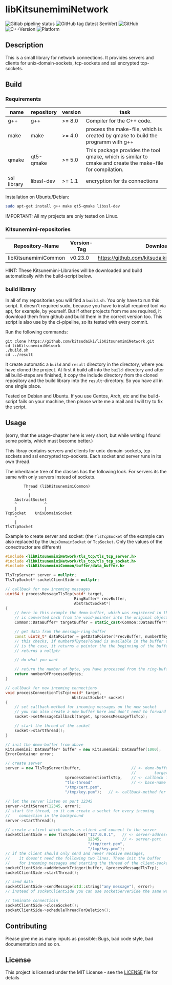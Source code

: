 # libKitsunemimiNetwork

![Gitlab pipeline status](https://img.shields.io/gitlab/pipeline/kitsudaiki/libKitsunemimiNetwork?label=build%20and%20test&style=flat-square)
![GitHub tag (latest SemVer)](https://img.shields.io/github/v/tag/kitsudaiki/libKitsunemimiNetwork?label=version&style=flat-square)
![GitHub](https://img.shields.io/github/license/kitsudaiki/libKitsunemimiNetwork?style=flat-square)
![C++Version](https://img.shields.io/badge/c%2B%2B-17-blue?style=flat-square)
![Platform](https://img.shields.io/badge/platform-Linux--x64-lightgrey?style=flat-square)

## Description

This is a small library for network connections. It provides servers and clients for unix-domain-sockets, tcp-sockets and ssl encrypted tcp-sockets. 

## Build

### Requirements

name | repository | version | task
--- | --- | --- | ---
g++ | g++ | >= 8.0 | Compiler for the C++ code.
make | make | >= 4.0 | process the make-file, which is created by qmake to build the programm with g++
qmake | qt5-qmake | >= 5.0 | This package provides the tool qmake, which is similar to cmake and create the make-file for compilation.
ssl library | libssl-dev | >= 1.1 | encryption for tls connections

Installation on Ubuntu/Debian:

```bash
sudo apt-get install g++ make qt5-qmake libssl-dev
```

IMPORTANT: All my projects are only tested on Linux. 

### Kitsunemimi-repositories

Repository-Name | Version-Tag | Download-Path
--- | --- | ---
libKitsunemimiCommon | v0.23.0 |  https://github.com/kitsudaiki/libKitsunemimiCommon.git

HINT: These Kitsunemimi-Libraries will be downloaded and build automatically with the build-script below.

### build library

In all of my repositories you will find a `build.sh`. You only have to run this script. It doesn't required sudo, because you have to install required tool via apt, for example, by yourself. But if other projects from me are required, it download them from github and build them in the correct version too. This script is also use by the ci-pipeline, so its tested with every commit.


Run the following commands:

```
git clone https://github.com/kitsudaiki/libKitsunemimiNetwork.git
cd libKitsunemimiNetwork
./build.sh
cd ../result
```

It create automatic a `build` and `result` directory in the directory, where you have cloned the project. At first it build all into the `build`-directory and after all build-steps are finished, it copy the include directory from the cloned repository and the build library into the `result`-directory. So you have all in one single place.

Tested on Debian and Ubuntu. If you use Centos, Arch, etc and the build-script fails on your machine, then please write me a mail and I will try to fix the script.

## Usage

(sorry, that the usage-chapter here is very short, but while writing I found some points, which must become better.)

This libray contains servers and clients for unix-domain-sockets, tcp-sockets and ssl encrypted tcp-sockets. Each socket and server runs in its own thread.

The inheritance tree of the classes has the following look. For servers its the same with only servers instead of sockets.

```
        Thread (libKitsunemimiCommon)
          ^
          |
    AbstractSocket
    ^            ^
    |            |
TcpSocket    UnixDomainSocket
    ^
    |
TlsTcpSocket
```


Example to create server and socket:
(the `TlsTcpSocket` of the example can also replaced by the `UnixDomainSocket` or `TcpSocket`. Only the values of the conectructor are different)

```cpp
#include <libKitsunemimiNetwork/tls_tcp/tls_tcp_server.h>
#include <libKitsunemimiNetwork/tls_tcp/tls_tcp_socket.h>
#include <libKitsunemimiCommon/buffer/data_buffer.h>

TlsTcpServer* server = nullptr;
TlsTcpSocket* socketClientSide = nullptr;

// callback for new incoming messages
uint64_t processMessageTlsTcp(void* target,
                              RingBuffer* recvBuffer,
                              AbstractSocket*)
{
	// here in this example the demo-buffer, which was registered in the server
	// is converted back from the void-pointer into the original object-pointer
    Common::DataBuffer* targetBuffer = static_cast<Common::DataBuffer*>(target);

    // get data from the message-ring-buffer
    const uint8_t* dataPointer = getDataPointer(*recvBuffer, numberOfBytesToRead);
    // this checks, if numberOfBytesToRead is available in the buffer and if that
    // is the case, it returns a pointer the the beginning of the buffer, else it
    // returns a nullptr

    // do what you want

    // return the number of byte, you have processed from the ring-buffer
    return numberOfProcessedBytes;
}

// callback for new incoming connections
void processConnectionTlsTcp(void* target,
                             AbstractSocket* socket)
{
	// set callback-method for incoming messages on the new socket
	// you can also create a new buffer here and don't need to forward the void-pointer
    socket->setMessageCallback(target, &processMessageTlsTcp);

    // start the thread of the socket
    socket->startThread();
}

// init the demo-buffer from above
Kitsunemimi::DataBuffer* buffer = new Kitsunemimi::DataBuffer(1000);
ErrorContainer error;

// create server
server = new TlsTcpServer(buffer,                      // <- demo-buffer, which is forwarded to the 
                                                       //        target void-pointer in the callback
                          &processConnectionTlsTcp,    // <- callback for new incoming connections
                          "tls-thread"                 // <- base-name for threads of server and clients
                          "/tmp/cert.pem",
                          "/tmp/key.pem");   // <- callback-method for new incoming connections
                                    
// let the server listen on port 12345
server->initServer(12345, error);
// start the thread, so it can create a socket for every incoming 
//    connection in the background
server->startThread();

// create a client which works as client and connect to the server
socketClientSide = new TlsTcpSocket("127.0.0.1",   // <- server-address
                                    12345,         // <- server-port
                                    "/tmp/cert.pem",
                                    "/tmp/key.pem");
// if the client should only send and never receive messages,
//    it doesn't need the following two lines. These init the buffer
//    for incoming messages and starting the thread of the client-socket
socketClientSide->addNetworkTrigger(buffer, &processMessageTlsTcp);
socketClientSide->startThread();

// send data
socketClientSide->sendMessage(std::string("any message"), error);
// instead of socketClientSide you can use socketServerSide the same way

// teminate connectioin
socketClientSide->closeSocket();
socketClientSide->scheduleThreadForDeletion();
```


## Contributing

Please give me as many inputs as possible: Bugs, bad code style, bad documentation and so on.

## License

This project is licensed under the MIT License - see the [LICENSE](LICENSE) file for details
